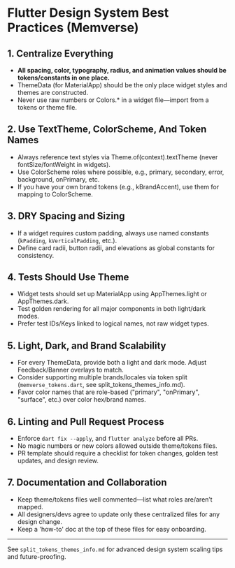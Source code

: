 # Flutter Design System Best Practices (Memverse)

## 1. Centralize Everything

- **All spacing, color, typography, radius, and animation values should be tokens/constants in one
  place.**
- ThemeData (for MaterialApp) should be the only place widget styles and themes are constructed.
- Never use raw numbers or Colors.* in a widget file—import from a tokens or theme file.

## 2. Use TextTheme, ColorScheme, And Token Names

- Always reference text styles via Theme.of(context).textTheme (never fontSize/fontWeight in
  widgets).
- Use ColorScheme roles where possible, e.g., primary, secondary, error, background, onPrimary, etc.
- If you have your own brand tokens (e.g., kBrandAccent), use them for mapping to ColorScheme.

## 3. DRY Spacing and Sizing

- If a widget requires custom padding, always use named constants (`kPadding`, `kVerticalPadding`,
  etc.).
- Define card radii, button radii, and elevations as global constants for consistency.

## 4. Tests Should Use Theme

- Widget tests should set up MaterialApp using AppThemes.light or AppThemes.dark.
- Test golden rendering for all major components in both light/dark modes.
- Prefer test IDs/Keys linked to logical names, not raw widget types.

## 5. Light, Dark, and Brand Scalability

- For every ThemeData, provide both a light and dark mode. Adjust Feedback/Banner overlays to match.
- Consider supporting multiple brands/locales via token split (`memverse_tokens.dart`, see
  split_tokens_themes_info.md).
- Favor color names that are role-based ("primary", "onPrimary", "surface", etc.) over color
  hex/brand names.

## 6. Linting and Pull Request Process

- Enforce `dart fix --apply`, and `flutter analyze` before all PRs.
- No magic numbers or new colors allowed outside theme/tokens files.
- PR template should require a checklist for token changes, golden test updates, and design review.

## 7. Documentation and Collaboration

- Keep theme/tokens files well commented—list what roles are/aren’t mapped.
- All designers/devs agree to update only these centralized files for any design change.
- Keep a 'how-to' doc at the top of these files for easy onboarding.

---
See `split_tokens_themes_info.md` for advanced design system scaling tips and future-proofing.
